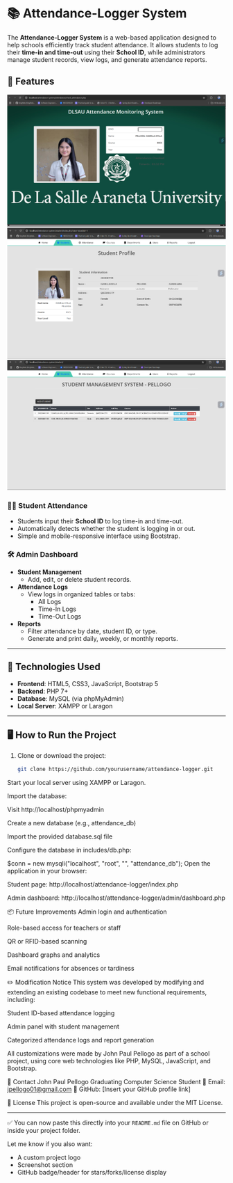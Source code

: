 # 📚 Attendance-Logger System

The **Attendance-Logger System** is a web-based application designed to help schools efficiently track student attendance. It allows students to log their **time-in and time-out** using their **School ID**, while administrators manage student records, view logs, and generate attendance reports.



## 🚀 Features
![alt text](image.png)
![alt text](image-1.png)
![alt text](image-2.png)

### 🧑‍🎓 Student Attendance
- Students input their **School ID** to log time-in and time-out.
- Automatically detects whether the student is logging in or out.
- Simple and mobile-responsive interface using Bootstrap.

### 🛠️ Admin Dashboard
- **Student Management**
  - Add, edit, or delete student records.
- **Attendance Logs**
  - View logs in organized tables or tabs:
    - All Logs
    - Time-In Logs
    - Time-Out Logs
- **Reports**
  - Filter attendance by date, student ID, or type.
  - Generate and print daily, weekly, or monthly reports.

---

## 🧰 Technologies Used

- **Frontend**: HTML5, CSS3, JavaScript, Bootstrap 5
- **Backend**: PHP 7+
- **Database**: MySQL (via phpMyAdmin)
- **Local Server**: XAMPP or Laragon

---

## 🖥️ How to Run the Project

1. Clone or download the project:
   ```bash
   git clone https://github.com/yourusername/attendance-logger.git
Start your local server using XAMPP or Laragon.

Import the database:

Visit http://localhost/phpmyadmin

Create a new database (e.g., attendance_db)

Import the provided database.sql file

Configure the database in includes/db.php:


$conn = new mysqli("localhost", "root", "", "attendance_db");
Open the application in your browser:

Student page: http://localhost/attendance-logger/index.php

Admin dashboard: http://localhost/attendance-logger/admin/dashboard.php

📦 Future Improvements
Admin login and authentication

Role-based access for teachers or staff

QR or RFID-based scanning

Dashboard graphs and analytics

Email notifications for absences or tardiness

✏️ Modification Notice
This system was developed by modifying and extending an existing codebase to meet new functional requirements, including:

Student ID-based attendance logging

Admin panel with student management

Categorized attendance logs and report generation

All customizations were made by John Paul Pellogo as part of a school project, using core web technologies like PHP, MySQL, JavaScript, and Bootstrap.

📧 Contact
John Paul Pellogo
Graduating Computer Science Student
📩 Email: jpellogo01@gmail.com
📁 GitHub: [Insert your GitHub profile link]

📃 License
This project is open-source and available under the MIT License.


---

✅ You can now paste this directly into your `README.md` file on GitHub or inside your project folder.

Let me know if you also want:
- A custom project logo
- Screenshot section
- GitHub badge/header for stars/forks/license display